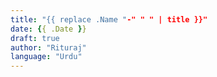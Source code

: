 ```yaml
---
title: "{{ replace .Name "-" " " | title }}"
date: {{ .Date }}
draft: true
author: "Rituraj"
language: "Urdu"
---
```


